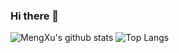 ### Hi there 👋

![MengXu's github stats](https://github-readme-stats.vercel.app/api?username=mengxu98&show_icons=true)
![Top Langs](https://github-readme-stats.vercel.app/api/top-langs/?username=mengxu98&hide=html,jupyter%20notebook,javascript&layout=compact&langs_count=10)


<!--
**mengxu98/mengxu98** is a ✨ _special_ ✨ repository because its `README.md` (this file) appears on your GitHub profile.

Here are some ideas to get you started:

- 🔭 I’m currently working on ...
- 🌱 I’m currently learning ...
- 👯 I’m looking to collaborate on ...
- 🤔 I’m looking for help with ...
- 💬 Ask me about ...
- 📫 How to reach me: ...
- 😄 Pronouns: ...
- ⚡ Fun fact: ...
-->
